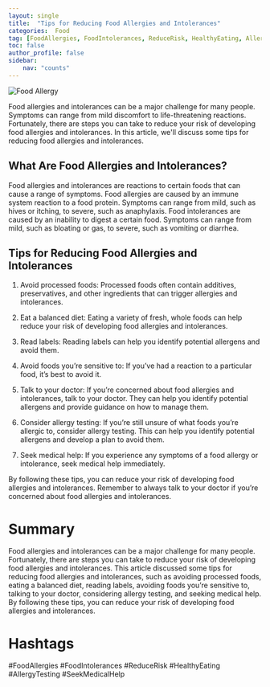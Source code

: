 ```yaml
---
layout: single
title:  "Tips for Reducing Food Allergies and Intolerances"
categories:  Food
tag: [FoodAllergies, FoodIntolerances, ReduceRisk, HealthyEating, AllergyTesting, SeekMedicalHelp, ]
toc: false
author_profile: false
sidebar:
    nav: "counts"
---
```

    
![Food Allergy](https://images.pexels.com/photos/1640777/pexels-photo-1640777.jpeg?auto=compress&cs=tinysrgb&dpr=2&h=650&w=940)

Food allergies and intolerances can be a major challenge for many people. Symptoms can range from mild discomfort to life-threatening reactions. Fortunately, there are steps you can take to reduce your risk of developing food allergies and intolerances. In this article, we'll discuss some tips for reducing food allergies and intolerances.

## What Are Food Allergies and Intolerances?

Food allergies and intolerances are reactions to certain foods that can cause a range of symptoms. Food allergies are caused by an immune system reaction to a food protein. Symptoms can range from mild, such as hives or itching, to severe, such as anaphylaxis. Food intolerances are caused by an inability to digest a certain food. Symptoms can range from mild, such as bloating or gas, to severe, such as vomiting or diarrhea.

## Tips for Reducing Food Allergies and Intolerances

1. Avoid processed foods: Processed foods often contain additives, preservatives, and other ingredients that can trigger allergies and intolerances.

2. Eat a balanced diet: Eating a variety of fresh, whole foods can help reduce your risk of developing food allergies and intolerances.

3. Read labels: Reading labels can help you identify potential allergens and avoid them.

4. Avoid foods you’re sensitive to: If you’ve had a reaction to a particular food, it’s best to avoid it.

5. Talk to your doctor: If you’re concerned about food allergies and intolerances, talk to your doctor. They can help you identify potential allergens and provide guidance on how to manage them.

6. Consider allergy testing: If you’re still unsure of what foods you’re allergic to, consider allergy testing. This can help you identify potential allergens and develop a plan to avoid them.

7. Seek medical help: If you experience any symptoms of a food allergy or intolerance, seek medical help immediately.

By following these tips, you can reduce your risk of developing food allergies and intolerances. Remember to always talk to your doctor if you’re concerned about food allergies and intolerances.

# Summary 
Food allergies and intolerances can be a major challenge for many people. Fortunately, there are steps you can take to reduce your risk of developing food allergies and intolerances. This article discussed some tips for reducing food allergies and intolerances, such as avoiding processed foods, eating a balanced diet, reading labels, avoiding foods you’re sensitive to, talking to your doctor, considering allergy testing, and seeking medical help. By following these tips, you can reduce your risk of developing food allergies and intolerances. 

# Hashtags
#FoodAllergies #FoodIntolerances #ReduceRisk #HealthyEating #AllergyTesting #SeekMedicalHelp